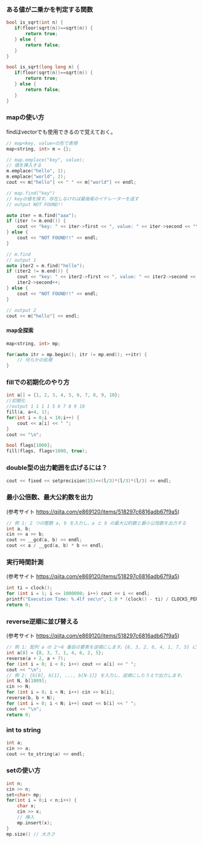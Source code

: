 
### ある値が二乗かを判定する関数

```cpp
bool is_sqrt(int n) {
   if(floor(sqrt(n))==sqrt(n)) {
       return true;
   } else {
       return false;
   }
}

bool is_sqrt(long long n) {
   if(floor(sqrt(n))==sqrt(n)) {
       return true;
   } else {
       return false;
   }
}

```

### mapの使い方
findはvectorでも使用できるので覚えておく。

```cpp
// map<key, value>の形で表現
map<string, int> m = {};

// map.emplace("key", value);
// 値を挿入する
m.emplace("hello", 1);
m.emplace("world", 2);
cout << m["hello"] << " " << m["world"] << endl;

// map.find("key")
// keyの値を探す。存在しなければ最後尾のイテレーターを返す
// output NOT FOUND!!

auto iter = m.find("aaa");
if (iter != m.end()) {
    cout << "key: " << iter->first << ", value: " << iter->second << "\n";
} else {
    cout << "NOT FOUND!!" << endl;
}

// m.find
// output 1
auto iter2 = m.find("hello");
if (iter2 != m.end()) {
    cout << "key: " << iter2->first << ", value: " << iter2->second << "\n";
    iter2->second++;
} else {
    cout << "NOT FOUND!!" << endl;
}

// output 2
cout << m["hello"] << endl;
```

#### map全探索

```cpp
map<string, int> mp;

for(auto itr = mp.begin(); itr != mp.end(); ++itr) {
    // 何らかの処理
}
```

### fillでの初期化のやり方

```cpp
int a[] = {1, 2, 3, 4, 5, 6, 7, 8, 9, 10};
//初期化
//output 1 1 1 1 5 6 7 8 9 10 
fill(a, a+4, 1);
for(int i = 0;i < 10;i++) {
    cout << a[i] << " ";
}
cout << "\n";

bool flags[1000];
fill(flags, flags+1000, true);
```

### double型の出力範囲を広げるには？

```cpp
cout << fixed << setprecision(15)<<(l/3)*(l/3)*(l/3) << endl;
```


### 最小公倍数、最大公約数を出力
(参考サイト https://qiita.com/e869120/items/518297c6816adb67f9a5)

```cpp
// 例 1: 2 つの整数 a, b を入力し、a と b の最大公約数と最小公倍数を出力する
int a, b;
cin >> a >> b;
cout << __gcd(a, b) << endl;
cout << a / __gcd(a, b) * b << endl;
```

### 実行時間計測
(参考サイト https://qiita.com/e869120/items/518297c6816adb67f9a5)

```cpp
int ti = clock();
for (int i = 1; i <= 1000000; i++) cout << i << endl;
printf("Execution Time: %.4lf sec\n", 1.0 * (clock() - ti) / CLOCKS_PER_SEC);
return 0;
```

### reverse逆順に並び替える
(参考サイト https://qiita.com/e869120/items/518297c6816adb67f9a5)

```cpp
// 例 1: 配列 a の 2～6 番目の要素を逆順にします。{8, 3, 2, 6, 4, 1, 7, 5} に変化します。
int a[8] = {8, 3, 7, 1, 4, 6, 2, 5};
reverse(a + 2, a + 7);
for (int i = 0; i < 8; i++) cout << a[i] << " ";
cout << "\n";
// 例 2: {b[0], b[1], ..., b[N-1]} を入力し、逆順にしたうえで出力します。
int N, b[1009];
cin >> N;
for (int i = 0; i < N; i++) cin >> b[i];
reverse(b, b + N);
for (int i = 0; i < N; i++) cout << b[i] << " ";
cout << "\n";
return 0;
```

### int to string

```cpp
int a;
cin >> a;
cout << to_string(a) << endl;
```

### setの使い方

```cpp
int n;
cin >> n;
set<char> mp;
for(int i = 0;i < n;i++) {
    char x;
    cin >> x;
    // 挿入
    mp.insert(x);
}
mp.size() // 大きさ
```